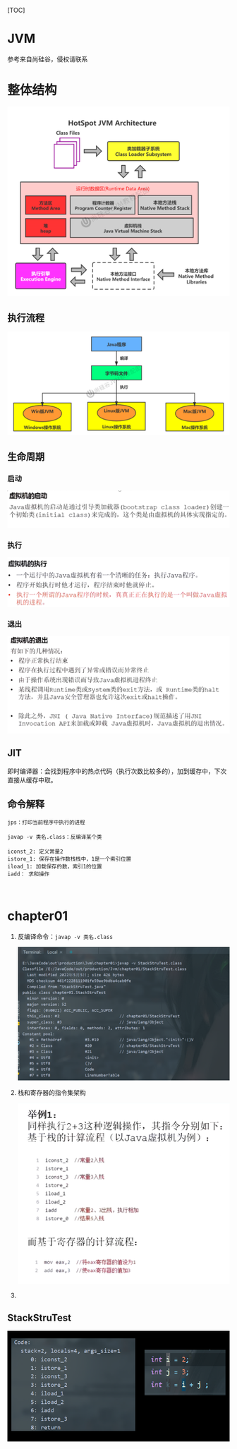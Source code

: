 [TOC]



# JVM

参考来自尚硅谷，侵权请联系



# 整体结构



![image-20220505171516152](pictures/image-20220505171516152.png)





## 执行流程



![image-20220505171717177](pictures/image-20220505171717177.png)



## 生命周期



### 启动

![image-20220505181014122](pictures/image-20220505181014122.png)



### 执行

![image-20220505181045554](pictures/image-20220505181045554.png)



### 退出

![image-20220505181812782](pictures/image-20220505181812782.png)



## JIT

即时编译器：会找到程序中的热点代码（执行次数比较多的），加到缓存中，下次直接从缓存中取。





## 命令解释

```
jps：打印当前程序中执行的进程

javap -v 类名.class：反编译某个类

iconst_2: 定义常量2
istore_1: 保存在操作数栈栈中，1是一个索引位置
iload_1: 加载保存的数，索引1的位置
iadd： 求和操作



```





# chapter01

1. 反编译命令：`javap -v 类名.class` 

   ![image-20220505175236879](pictures/image-20220505175236879.png)



2. 栈和寄存器的指令集架构

   ![image-20220505180455205](pictures/image-20220505180455205.png)



3. 





## StackStruTest



![image-20220505180253705](pictures/image-20220505180253705.png)